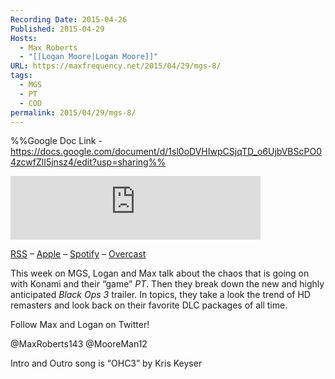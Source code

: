 ```yaml
---
Recording Date: 2015-04-26
Published: 2015-04-29
Hosts:
  - Max Roberts
  - "[[Logan Moore|Logan Moore]]"
URL: https://maxfrequency.net/2015/04/29/mgs-8/
tags:
  - MGS
  - PT
  - COD
permalink: 2015/04/29/mgs-8/
---
```

%%Google Doc Link - https://docs.google.com/document/d/1sl0oDVHIwpCSjqTD_o6UjbVBScPO04zcwfZlI5jnsz4/edit?usp=sharing%%

<iframe src="https://podcasters.spotify.com/pod/show/millennialgamingspeak/embed/episodes/Episode-8-HD-Remasters-and-Bye-Bye-PT-e1adht9/a-a6ts457" height="102px" width="400px" frameborder="0" scrolling="no"></iframe>

[RSS](https://anchor.fm/s/74aa3858/podcast/rss) – [Apple](https://podcasts.apple.com/us/podcast/episode-3-gdc-wrap-up/id1000915981?i=1000542222515) – [Spotify](https://open.spotify.com/episode/7wePXT4Bt22LWifVLx3n8y) – [Overcast](https://overcast.fm/+EtIgeWxEU)

This week on MGS, Logan and Max talk about the chaos that is going on with Konami and their “game” *PT*. Then they break down the new and highly anticipated *Black Ops 3* trailer. In topics, they take a look the trend of HD remasters and look back on their favorite DLC packages of all time.

Follow Max and Logan on Twitter!

@MaxRoberts143
@MooreMan12

Intro and Outro song is “OHC3” by Kris Keyser
